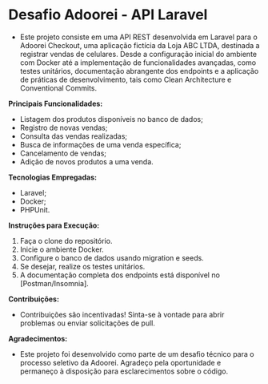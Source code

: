 # Desafio Adoorei - API Laravel

- Este projeto consiste em uma API REST desenvolvida em Laravel para o Adoorei Checkout, uma aplicação fictícia da Loja ABC LTDA, destinada a registrar vendas de celulares. Desde a configuração inicial do ambiente com Docker até a implementação de funcionalidades avançadas, como testes unitários, documentação abrangente dos endpoints e a aplicação de práticas de desenvolvimento, tais como Clean Architecture e Conventional Commits.

**Principais Funcionalidades:**
- Listagem dos produtos disponíveis no banco de dados;
- Registro de novas vendas;
- Consulta das vendas realizadas;
- Busca de informações de uma venda específica;
- Cancelamento de vendas;
- Adição de novos produtos a uma venda.

**Tecnologias Empregadas:**
- Laravel;
- Docker;
- PHPUnit.

**Instruções para Execução:**
1. Faça o clone do repositório.
2. Inicie o ambiente Docker.
3. Configure o banco de dados usando migration e seeds.
4. Se desejar, realize os testes unitários.
5. A documentação completa dos endpoints está disponível no [Postman/Insomnia].
 
**Contribuições:**
- Contribuições são incentivadas! Sinta-se à vontade para abrir problemas ou enviar solicitações de pull.

**Agradecimentos:**
- Este projeto foi desenvolvido como parte de um desafio técnico para o processo seletivo da Adoorei. Agradeço pela oportunidade e permaneço à disposição para esclarecimentos sobre o código.
